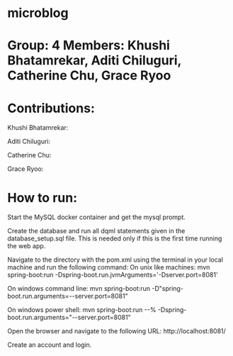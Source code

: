 # microblog

# Group: 4 Members: Khushi Bhatamrekar, Aditi Chiluguri, Catherine Chu, Grace Ryoo

# Contributions:

Khushi Bhatamrekar:

Aditi Chiluguri:

Catherine Chu:

Grace Ryoo:

# How to run:

Start the MySQL docker container and get the mysql prompt.

Create the database and run all dqml statements given in the database_setup.sql file. This is needed only if this is the first time running the web app.

Navigate to the directory with the pom.xml using the terminal in your local machine and run the following command:
On unix like machines:
mvn spring-boot:run -Dspring-boot.run.jvmArguments='-Dserver.port=8081'

On windows command line:
mvn spring-boot:run -D"spring-boot.run.arguments=--server.port=8081"

On windows power shell:
mvn spring-boot:run --% -Dspring-boot.run.arguments="--server.port=8081"

Open the browser and navigate to the following URL:
http://localhost:8081/

Create an account and login.
